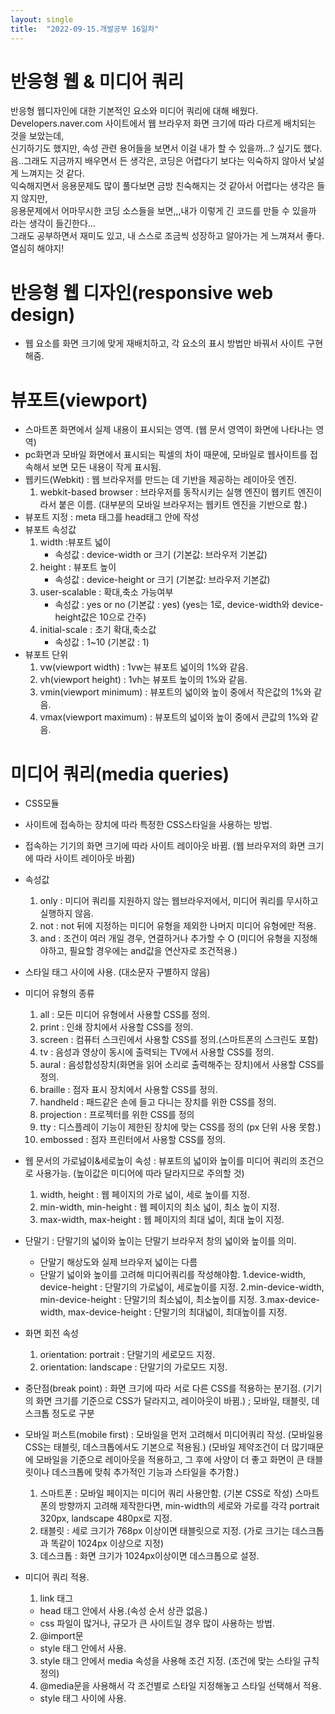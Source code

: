 ```yaml
---
layout: single
title:  "2022-09-15.개발공부 16일차"
---
```

# 반응형 웹 & 미디어 쿼리
반응형 웹디자인에 대한 기본적인 요소와 미디어 쿼리에 대해 배웠다.<br>
Developers.naver.com 사이트에서 웹 브라우저 화면 크기에 따라 다르게 배치되는 것을 보았는데, <br>
신기하기도 했지만, 속성 관련 용어들을 보면서 이걸 내가 할 수 있을까...? 싶기도 했다. <br>
음..그래도 지금까지 배우면서 든 생각은, 코딩은 어렵다기 보다는 익숙하지 않아서 낯설게 느껴지는 것 같다.<br>
익숙해지면서 응용문제도 많이 풀다보면 금방 친숙해지는 것 같아서 어렵다는 생각은 들지 않지만, <br>
응용문제에서 어마무시한 코딩 소스들을 보면,,,내가 이렇게 긴 코드를 만들 수 있을까 라는 생각이 들긴한다...<br>
그래도 공부하면서 재미도 있고, 내 스스로 조금씩 성장하고 알아가는 게 느껴져서 좋다.<br>
열심히 해야지!




# 반응형 웹 디자인(responsive web design)
  -  웹 요소를 화면 크기에 맞게 재배치하고, 각 요소의 표시 방법만 바꿔서 사이트 구현해줌.




# 뷰포트(viewport)
  - 스마트폰 화면에서 실제 내용이 표시되는 영역.
    (웹 문서 영역이 화면에 나타나는 영역)
  - pc화면과 모바일 화면에서 표시되는 픽셀의 차이 때문에, 모바일로 웹사이트를 접속해서 보면
    모든 내용이 작게 표시됨.
  - 웹키드(Webkit)
   : 웹 브라우저를 만드는 데 기반을 제공하는 레이아웃 엔진.
      1. webkit-based browser
        : 브라우저를 동작시키는 실행 엔진이 웹키트 엔진이라서 붙은 이름.
          (대부분의 모바일 브라우저는 웹키트 엔진을 기반으로 함.)
  - 뷰포트 지정
    : meta 태그를 head태그 안에 작성
  - 뷰포트 속성값
    1. width
      :뷰포트 넓이
        - 속성값 : device-width or 크기 (기본값: 브라우저 기본값)
    2. height
      : 뷰포트 높이
        - 속성값 : device-height or 크기 (기본값: 브라우저 기본값)
    3. user-scalable
      : 확대,축소 가능여부
        - 속성값 : yes or no (기본값 : yes)
                  (yes는 1로, device-width와 device-height값은 10으로 간주)
    4. initial-scale
      : 초기 확대,축소값
        - 속성값 : 1~10 (기본값 : 1)
  - 뷰포트 단위
    1. vw(viewport width)
      : 1vw는 뷰포트 넓이의 1%와 같음.
    2. vh(viewport height)
      : 1vh는 뷰포트 높이의 1%와 같음.
    3. vmin(viewport minimum)
      : 뷰포트의 넓이와 높이 중에서 작은값의 1%와 같음.
    4. vmax(viewport maximum)
      : 뷰포트의 넓이와 높이 중에서 큰값의 1%와 같음.




# 미디어 쿼리(media queries)
  - CSS모듈
  - 사이트에 접속하는 장치에 따라 특정한 CSS스타일을 사용하는 방법.
  - 접속하는 기기의 화면 크기에 따라 사이트 레이아웃 바뀜.
    (웹 브라우저의 화면 크기에 따라 사이트 레이아웃 바뀜)
  - 속성값
    1. only
      : 미디어 쿼리를 지원하지 않는 웹브라우저에서, 미디어 쿼리를 무시하고 실행하지 않음.
    2. not
      : not 뒤에 지정하는 미디어 유형을 제외한 나머지 미디어 유형에만 적용.
    3. and
      : 조건이 여러 개일 경우, 연결하거나 추가할 수 O
        (미디어 유형을 지정해야하고, 필요할 경우에는 and값을 연산자로 조건적용.)
  - 스타일 태그 사이에 사용.
    (대소문자 구별하지 않음)
  - 미디어 유형의 종류
    1. all : 모든 미디어 유형에서 사용할 CSS를 정의.
    2. print : 인쇄 장치에서 사용할 CSS를 정의.
    3. screen : 컴퓨터 스크린에서 사용할 CSS를 정의.(스마트폰의 스크린도 포함)
    4. tv : 음성과 영상이 동시에 출력되는 TV에서 사용할 CSS를 정의.
    5. aural : 음성합성장치(화면을 읽어 소리로 출력해주는 장치)에서 사용할 CSS를 정의.
    6. braille : 점자 표시 장치에서 사용할 CSS를 정의.
    7. handheld : 패드같은 손에 들고 다니는 장치를 위한 CSS를 정의.
    8. projection : 프로젝터를 위한 CSS를 정의
    9. tty : 디스플레이 기능이 제한된 장치에 맞는 CSS를 정의 (px 단위 사용 못함.)
    10. embossed : 점자 프린터에서 사용할 CSS를 정의.
  - 웹 문서의 가로넖이&세로높이 속성
    : 뷰포트의 넓이와 높이를 미디어 쿼리의 조건으로 사용가능.
      (높이값은 미디어에 따라 달라지므로 주의할 것)
      1. width, height
        : 웹 페이지의 가로 넓이, 세로 높이를 지정.
      2. min-width, min-height
        : 웹 페이지의 최소 넓이, 최소 높이 지정.
      3. max-width, max-height
        : 웹 페이지의 최대 넓이, 최대 높이 지정.
  - 단말기
    : 단말기의 넓이와 높이는 단말기 브라우저 창의 넓이와 높이를 의미.
      - 단말기 해상도와 실제 브라우저 넓이는 다름
      - 단말기 넓이와 높이를 고려해 미디어쿼리를 작성해야함.
        1.device-width, device-height
          : 단말기의 가로넓이, 세로높이를 지정.
        2.min-device-width, min-device-height
          : 단말기의 최소넓이, 최소높이를 지정.
        3.max-device-width, max-device-height
          : 단말기의 최대넓이, 최대높이를 지정.
  - 화면 회전 속성
    1. orientation: portrait
      : 단말기의 세로모드 지정.
    2. orientation: landscape
      : 단말기의 가로모드 지정.
  - 중단점(break point)
    : 화면 크기에 따라 서로 다른 CSS를 적용하는 분기점.
      (기기의 화면 크기를 기준으로 CSS가 달라지고, 레이아웃이 바뀜.)
      ; 모바일, 태블릿, 데스크톱 정도로 구분
  - 모바일 퍼스트(mobile first)
    : 모바일을 먼저 고려해서 미디어쿼리 작성.
      (모바일용 CSS는 태블릿, 데스크톱에서도 기본으로 적용됨.)
      (모바일 제약조건이 더 많기때문에 모바일을 기준으로 레이아웃을 적용하고,
       그 후에 사양이 더 좋고 화면이 큰 태블릿이나 데스크톱에 맞춰 추가적인 기능과 스타일을 추가함.)
       1. 스마트폰
         : 모바일 페이지는 미디어 쿼리 사용안함. (기본 CSS로 작성)
           스마트폰의 방향까지 고려해 제작한다면, min-width의 세로와 가로를 각각
           portrait 320px, landscape 480px로 지정.
       2. 태블릿
         : 세로 크기가 768px 이상이면 태블릿으로 지정.
          (가로 크기는 데스크톱과 똑같이 1024px 이상으로 지정)
       3. 데스크톱
         : 화면 크기가 1024px이상이면 데스크톱으로 설정.

  - 미디어 쿼리 적용.
    1. link 태그
      - head 태그 안에서 사용.(속성 순서 상관 없음.)
      - css 파일이 많거나, 규모가 큰 사이트일 경우 많이 사용하는 방법.
    2. @import문
      - style 태그 안에서 사용.
    3. style 태그 안에서 media 속성을 사용해 조건 지정.
      (조건에 맞는 스타일 규칙 정의)
    4. @media문을 사용해서 각 조건별로 스타일 지정해놓고 스타일 선택해서 적용.
      - style 태그 사이에 사용.
